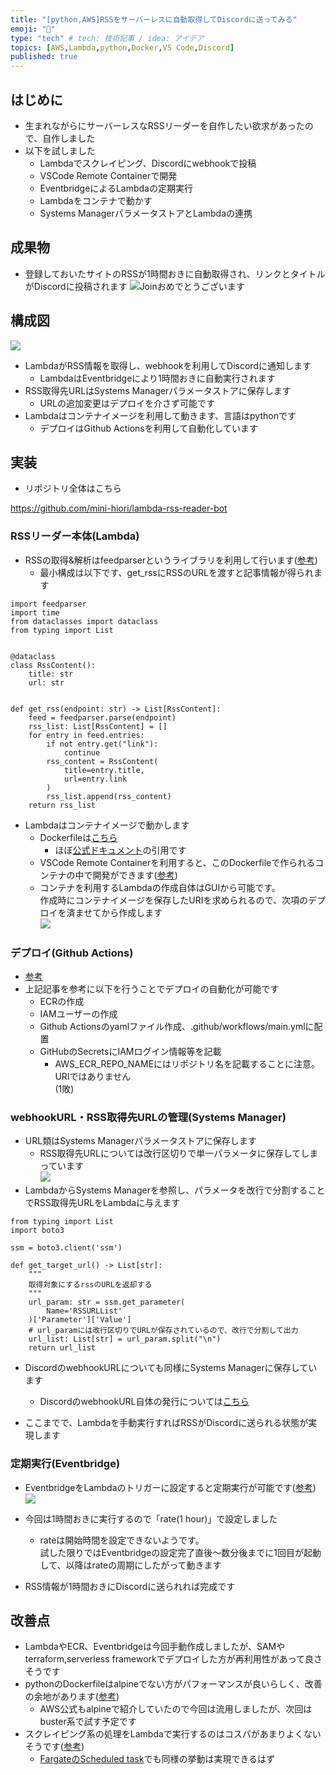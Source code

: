 ```yaml
---
title: "[python,AWS]RSSをサーバーレスに自動取得してDiscordに送ってみる"
emoji: "🐍"
type: "tech" # tech: 技術記事 / idea: アイデア
topics: [AWS,Lambda,python,Docker,VS Code,Discord]
published: true
---
```


## はじめに
- 生まれながらにサーバーレスなRSSリーダーを自作したい欲求があったので、自作しました
- 以下を試しました
    - Lambdaでスクレイピング、Discordにwebhookで投稿
    - VSCode Remote Containerで開発
    - EventbridgeによるLambdaの定期実行
    - Lambdaをコンテナで動かす
    - Systems ManagerパラメータストアとLambdaの連携

## 成果物
- 登録しておいたサイトのRSSが1時間おきに自動取得され、リンクとタイトルがDiscordに投稿されます
![Joinおめでとうございます](https://raw.githubusercontent.com/mini-hiori/zenn-content/main/images/lambda-rss-reader-bot/discord-webhook-example.png)

## 構成図
![](https://raw.githubusercontent.com/mini-hiori/zenn-content/main/images/lambda-rss-reader-bot/architecture.png)

- LambdaがRSS情報を取得し、webhookを利用してDiscordに通知します
    - LambdaはEventbridgeにより1時間おきに自動実行されます
- RSS取得先URLはSystems Managerパラメータストアに保存します
    - URLの追加変更はデプロイを介さず可能です
- Lambdaはコンテナイメージを利用して動きます、言語はpythonです
    - デプロイはGithub Actionsを利用して自動化しています

## 実装
- リポジトリ全体はこちら

https://github.com/mini-hiori/lambda-rss-reader-bot

### RSSリーダー本体(Lambda)
- RSSの取得&解析はfeedparserというライブラリを利用して行います([参考](https://note.nkmk.me/python-feedparser-tutorial/))
    - 最小構成は以下です、get_rssにRSSのURLを渡すと記事情報が得られます
```
import feedparser
import time
from dataclasses import dataclass
from typing import List


@dataclass
class RssContent():
    title: str
    url: str


def get_rss(endpoint: str) -> List[RssContent]:
    feed = feedparser.parse(endpoint)
    rss_list: List[RssContent] = []
    for entry in feed.entries:
        if not entry.get("link"):
            continue
        rss_content = RssContent(
            title=entry.title,
            url=entry.link
        )
        rss_list.append(rss_content)
    return rss_list
``` 
- Lambdaはコンテナイメージで動かします
    - Dockerfileは[こちら](https://github.com/mini-hiori/lambda-rss-reader-bot/blob/master/Dockerfile)
        - ほぼ[公式ドキュメント](https://docs.aws.amazon.com/ja_jp/lambda/latest/dg/python-image.html)の引用です
    - VSCode Remote Containerを利用すると、このDockerfileで作られるコンテナの中で開発ができます([参考](https://qiita.com/d0ne1s/items/d2649801c6f804019db7))
    - コンテナを利用するLambdaの作成自体はGUIから可能です。  
    作成時にコンテナイメージを保存したURIを求められるので、次項のデプロイを済ませてから作成します  
    ![](https://raw.githubusercontent.com/mini-hiori/zenn-content/main/images/lambda-rss-reader-bot/lambda-config.png)
### デプロイ(Github Actions)
- [参考](https://dev.classmethod.jp/articles/github-action-ecr-push/)
- 上記記事を参考に以下を行うことでデプロイの自動化が可能です
    - ECRの作成
    - IAMユーザーの作成
    - Github Actionsのyamlファイル作成、.github/workflows/main.ymlに配置
    - GitHubのSecretsにIAMログイン情報等を記載
        - AWS_ECR_REPO_NAMEにはリポジトリ名を記載することに注意。URIではありません  
        (1敗)
### webhookURL・RSS取得先URLの管理(Systems Manager)
- URL類はSystems Managerパラメータストアに保存します
    - RSS取得先URLについては改行区切りで単一パラメータに保存してしまっています  
![](https://raw.githubusercontent.com/mini-hiori/zenn-content/main/images/lambda-rss-reader-bot/ssm-params.png)
- LambdaからSystems Managerを参照し、パラメータを改行で分割することでRSS取得先URLをLambdaに与えます
```
from typing import List
import boto3

ssm = boto3.client('ssm')

def get_target_url() -> List[str]:
    """
    取得対象にするrssのURLを返却する
    """
    url_param: str = ssm.get_parameter(
        Name='RSSURLList'
    )['Parameter']['Value']
    # url_paramには改行区切りでURLが保存されているので、改行で分割して出力
    url_list: List[str] = url_param.split("\n")
    return url_list
```
- DiscordのwebhookURLについても同様にSystems Managerに保存しています
    - DiscordのwebhookURL自体の発行については[こちら](https://support.discord.com/hc/en-us/articles/228383668-Intro-to-Webhooks)

- ここまでで、Lambdaを手動実行すればRSSがDiscordに送られる状態が実現します

### 定期実行(Eventbridge)
- EventbridgeをLambdaのトリガーに設定すると定期実行が可能です([参考](https://dev.startialab.blog/etc/a105))
![](https://raw.githubusercontent.com/mini-hiori/zenn-content/main/images/lambda-rss-reader-bot/lambda-with-eventbridge.png)
- 今回は1時間おきに実行するので「rate(1 hour)」で設定しました
    - rateは開始時間を設定できないようです。  
    試した限りではEventbridgeの設定完了直後〜数分後までに1回目が起動して、以降はrateの周期にしたがって動きます

- RSS情報が1時間おきにDiscordに送られれば完成です

## 改善点
- LambdaやECR、Eventbridgeは今回手動作成しましたが、SAMやterraform,serverless frameworkでデプロイした方が再利用性があって良さそうです
- pythonのDockerfileはalpineでない方がパフォーマンスが良いらしく、改善の余地があります([参考](https://pythonspeed.com/articles/alpine-docker-python/))
    - AWS公式もalpineで紹介していたので今回は流用しましたが、次回はbuster系で試す予定です
- スクレイピング系の処理をLambdaで実行するのはコスパがあまりよくないそうです([参考](https://blog.yuuk.io/entry/2017/lambda-disadvantages-from-a-cost-viewpoint))
    - [FargateのScheduled task](https://docs.aws.amazon.com/ja_jp/AmazonECS/latest/userguide/scheduled_tasks.html)でも同様の挙動は実現できるはず